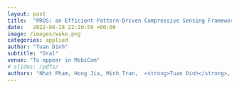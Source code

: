 ```yaml
---
layout: post
title:  "PROS: an Efficient Pattern-Driven Compressive Sensing Framework for Low-Power Biopotentialbased Wearables with On-chip Intelligence"
date:   2022-08-18 22:20:59 +00:00
image: /images/wake.png
categories: applied
author: "Tuan Dinh"
subtitle: "Oral"
venue: "To appear in MobiCom"
# slides: /pdfs/
authors: "Nhat Pham, Hong Jia, Minh Tran,  <strong>Tuan Dinh</strong>, Nam Bui, Young Kwon, Dong Ma, Phuc Nguyen, Cecilia Mascolo, and Tam Vu"
---
```

